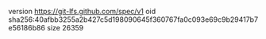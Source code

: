 version https://git-lfs.github.com/spec/v1
oid sha256:40afbb3255a2b427c5d198090645f360767fa0c093e69c9b29417b7e56186b86
size 26359
